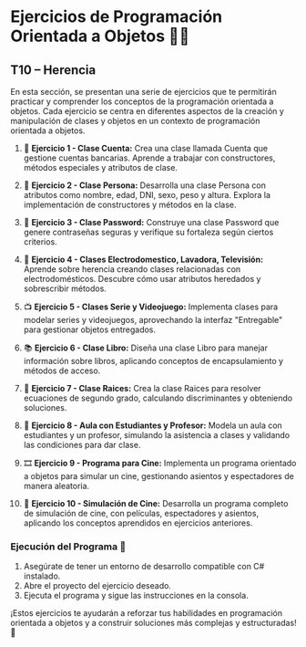 ﻿# Ejercicios de Programación Orientada a Objetos 👨‍💻

## T10 – Herencia

En esta sección, se presentan una serie de ejercicios que te permitirán practicar y comprender los conceptos de la programación orientada a objetos. Cada ejercicio se centra en diferentes aspectos de la creación y manipulación de clases y objetos en un contexto de programación orientada a objetos.

1. 🔢 **Ejercicio 1 - Clase Cuenta:**
   Crea una clase llamada Cuenta que gestione cuentas bancarias. Aprende a trabajar con constructores, métodos especiales y atributos de clase.

2. 👤 **Ejercicio 2 - Clase Persona:**
   Desarrolla una clase Persona con atributos como nombre, edad, DNI, sexo, peso y altura. Explora la implementación de constructores y métodos en la clase.

3. 🔑 **Ejercicio 3 - Clase Password:**
   Construye una clase Password que genere contraseñas seguras y verifique su fortaleza según ciertos criterios.

4. 🔌 **Ejercicio 4 - Clases Electrodomestico, Lavadora, Televisión:**
   Aprende sobre herencia creando clases relacionadas con electrodomésticos. Descubre cómo usar atributos heredados y sobrescribir métodos.

5. 📺 **Ejercicio 5 - Clases Serie y Videojuego:**
   Implementa clases para modelar series y videojuegos, aprovechando la interfaz "Entregable" para gestionar objetos entregados.

6. 📚 **Ejercicio 6 - Clase Libro:**
   Diseña una clase Libro para manejar información sobre libros, aplicando conceptos de encapsulamiento y métodos de acceso.

7. 🧮 **Ejercicio 7 - Clase Raices:**
   Crea la clase Raices para resolver ecuaciones de segundo grado, calculando discriminantes y obteniendo soluciones.

8. 🏫 **Ejercicio 8 - Aula con Estudiantes y Profesor:**
   Modela un aula con estudiantes y un profesor, simulando la asistencia a clases y validando las condiciones para dar clase.

9. 🎞️ **Ejercicio 9 - Programa para Cine:**
   Implementa un programa orientado a objetos para simular un cine, gestionando asientos y espectadores de manera aleatoria.

10. 🍿 **Ejercicio 10 - Simulación de Cine:**
    Desarrolla un programa completo de simulación de cine, con películas, espectadores y asientos, aplicando los conceptos aprendidos en ejercicios anteriores.


### Ejecución del Programa 🚀

1. Asegúrate de tener un entorno de desarrollo compatible con C# instalado.
2. Abre el proyecto del ejercicio deseado.
3. Ejecuta el programa y sigue las instrucciones en la consola.

¡Estos ejercicios te ayudarán a reforzar tus habilidades en programación orientada a objetos y a construir soluciones más complejas y estructuradas! 🌟
